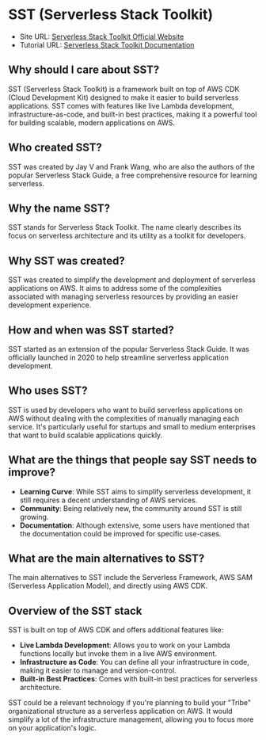 
# SST (Serverless Stack Toolkit)

- Site URL: [Serverless Stack Toolkit Official Website](https://serverless-stack.com/)
- Tutorial URL: [Serverless Stack Toolkit Documentation](https://docs.serverless-stack.com/)

## Why should I care about SST?

SST (Serverless Stack Toolkit) is a framework built on top of AWS CDK (Cloud Development Kit) designed to make it easier to build serverless applications. SST comes with features like live Lambda development, infrastructure-as-code, and built-in best practices, making it a powerful tool for building scalable, modern applications on AWS.

## Who created SST?

SST was created by Jay V and Frank Wang, who are also the authors of the popular Serverless Stack Guide, a free comprehensive resource for learning serverless.

## Why the name SST?

SST stands for Serverless Stack Toolkit. The name clearly describes its focus on serverless architecture and its utility as a toolkit for developers.

## Why SST was created?

SST was created to simplify the development and deployment of serverless applications on AWS. It aims to address some of the complexities associated with managing serverless resources by providing an easier development experience.

## How and when was SST started?

SST started as an extension of the popular Serverless Stack Guide. It was officially launched in 2020 to help streamline serverless application development.

## Who uses SST?

SST is used by developers who want to build serverless applications on AWS without dealing with the complexities of manually managing each service. It's particularly useful for startups and small to medium enterprises that want to build scalable applications quickly.

## What are the things that people say SST needs to improve?

- **Learning Curve**: While SST aims to simplify serverless development, it still requires a decent understanding of AWS services.
- **Community**: Being relatively new, the community around SST is still growing.
- **Documentation**: Although extensive, some users have mentioned that the documentation could be improved for specific use-cases.

## What are the main alternatives to SST?

The main alternatives to SST include the Serverless Framework, AWS SAM (Serverless Application Model), and directly using AWS CDK.

## Overview of the SST stack

SST is built on top of AWS CDK and offers additional features like:
- **Live Lambda Development**: Allows you to work on your Lambda functions locally but invoke them in a live AWS environment.
- **Infrastructure as Code**: You can define all your infrastructure in code, making it easier to manage and version-control.
- **Built-in Best Practices**: Comes with built-in best practices for serverless architecture.

SST could be a relevant technology if you're planning to build your "Tribe" organizational structure as a serverless application on AWS. It would simplify a lot of the infrastructure management, allowing you to focus more on your application's logic.